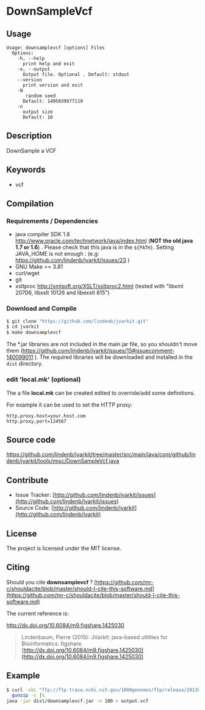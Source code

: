 # DownSampleVcf


## Usage

```
Usage: downsamplevcf [options] Files
  Options:
    -h, --help
      print help and exit
    -o, --output
      Output file. Optional . Default: stdout
    --version
      print version and exit
    -N
       random seed
      Default: 1495039977119
    -n
      output size
      Default: 10

```


## Description

DownSample a VCF


## Keywords

 * vcf


## Compilation

### Requirements / Dependencies

* java compiler SDK 1.8 http://www.oracle.com/technetwork/java/index.html (**NOT the old java 1.7 or 1.6**) . Please check that this java is in the `${PATH}`. Setting JAVA_HOME is not enough : (e.g: https://github.com/lindenb/jvarkit/issues/23 )
* GNU Make >= 3.81
* curl/wget
* git
* xsltproc http://xmlsoft.org/XSLT/xsltproc2.html (tested with "libxml 20706, libxslt 10126 and libexslt 815")


### Download and Compile

```bash
$ git clone "https://github.com/lindenb/jvarkit.git"
$ cd jvarkit
$ make downsamplevcf
```

The *.jar libraries are not included in the main jar file, so you shouldn't move them (https://github.com/lindenb/jvarkit/issues/15#issuecomment-140099011 ).
The required libraries will be downloaded and installed in the `dist` directory.

### edit 'local.mk' (optional)

The a file **local.mk** can be created edited to override/add some definitions.

For example it can be used to set the HTTP proxy:

```
http.proxy.host=your.host.com
http.proxy.port=124567
```
## Source code 

[https://github.com/lindenb/jvarkit/tree/master/src/main/java/com/github/lindenb/jvarkit/tools/misc/DownSampleVcf.java
](https://github.com/lindenb/jvarkit/tree/master/src/main/java/com/github/lindenb/jvarkit/tools/misc/DownSampleVcf.java
)
## Contribute

- Issue Tracker: [http://github.com/lindenb/jvarkit/issues](http://github.com/lindenb/jvarkit/issues)
- Source Code: [http://github.com/lindenb/jvarkit](http://github.com/lindenb/jvarkit)

## License

The project is licensed under the MIT license.

## Citing

Should you cite **downsamplevcf** ? [https://github.com/mr-c/shouldacite/blob/master/should-I-cite-this-software.md](https://github.com/mr-c/shouldacite/blob/master/should-I-cite-this-software.md)

The current reference is:

http://dx.doi.org/10.6084/m9.figshare.1425030

> Lindenbaum, Pierre (2015): JVarkit: java-based utilities for Bioinformatics. figshare.
> [http://dx.doi.org/10.6084/m9.figshare.1425030](http://dx.doi.org/10.6084/m9.figshare.1425030)



## Example

```bash
$ curl -skL "ftp://ftp-trace.ncbi.nih.gov/1000genomes/ftp/release/20130502/ALL.wgs.phase3_shapeit2_mvncall_integrated_v5a.20130502.sites.vcf.gz" |\
  gunzip -c |\
java -jar dist/downsamplevcf.jar -n 100 > output.vcf
```


